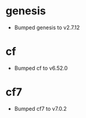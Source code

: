 
# genesis

- Bumped genesis to v2.7.12

# cf

- Bumped cf to v6.52.0

# cf7

- Bumped cf7 to v7.0.2
